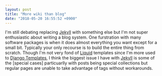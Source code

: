 ```yaml
---
layout: post
title: "More wiki than blog"
date: "2018-05-20 16:55:52 +0900"
---
```


I'm still debating replacing [Jekyll] with something else but I'm not super enthusiastic about writing a blog system. One furstration with many software packages is when it does almost everything you want except for a small bit. Typically your only recourse is to build the entire thing from scratch. Though I'm not very fond of [Liquid] templates since I'm more used to [Django Templates], I think the biggest issue I have with [Jekyll] is some of the [special cases] particuarlly with posts being special collections but regular pages are unable to take advantage of tags without workarounds.


[Jekyll]: https://jekyllrb.com/
[Liquid]: https://shopify.github.io/liquid/
[Django Templates]: https://docs.djangoproject.com/en/2.0/ref/templates/language/
[special case]: https://github.com/jekyll/jekyll/pull/5857
